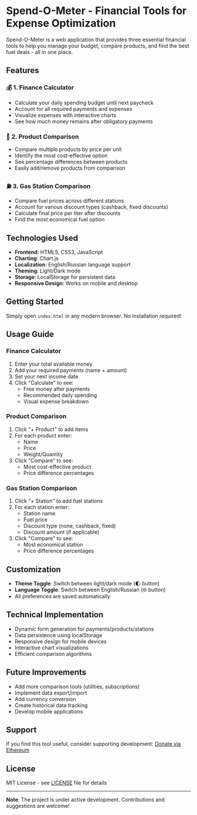 # Spend-O-Meter - Financial Tools for Expense Optimization

Spend-O-Meter is a web application that provides three essential financial tools to help you manage your budget, compare products, and find the best fuel deals - all in one place.

## Features

### 💰 1. Finance Calculator
- Calculate your daily spending budget until next paycheck
- Account for all required payments and expenses
- Visualize expenses with interactive charts
- See how much money remains after obligatory payments

### 🛒 2. Product Comparison
- Compare multiple products by price per unit
- Identify the most cost-effective option
- See percentage differences between products
- Easily add/remove products from comparison

### ⛽ 3. Gas Station Comparison
- Compare fuel prices across different stations
- Account for various discount types (cashback, fixed discounts)
- Calculate final price per liter after discounts
- Find the most economical fuel option

## Technologies Used
- **Frontend**: HTML5, CSS3, JavaScript
- **Charting**: Chart.js
- **Localization**: English/Russian language support
- **Theming**: Light/Dark mode
- **Storage**: LocalStorage for persistent data
- **Responsive Design**: Works on mobile and desktop

## Getting Started
Simply open `index.html` in any modern browser. No installation required!

## Usage Guide

### Finance Calculator
1. Enter your total available money
2. Add your required payments (name + amount)
3. Set your next income date
4. Click "Calculate" to see:
   - Free money after payments
   - Recommended daily spending
   - Visual expense breakdown

### Product Comparison
1. Click "+ Product" to add items
2. For each product enter:
   - Name
   - Price
   - Weight/Quantity
3. Click "Compare" to see:
   - Most cost-effective product
   - Price difference percentages

### Gas Station Comparison
1. Click "+ Station" to add fuel stations
2. For each station enter:
   - Station name
   - Fuel price
   - Discount type (none, cashback, fixed)
   - Discount amount (if applicable)
3. Click "Compare" to see:
   - Most economical station
   - Price difference percentages

## Customization
- **Theme Toggle**: Switch between light/dark mode (🌓 button)
- **Language Toggle**: Switch between English/Russian (🌐 button)
- All preferences are saved automatically

## Technical Implementation
- Dynamic form generation for payments/products/stations
- Data persistence using localStorage
- Responsive design for mobile devices
- Interactive chart visualizations
- Efficient comparison algorithms

## Future Improvements
- Add more comparison tools (utilities, subscriptions)
- Implement data export/import
- Add currency conversion
- Create historical data tracking
- Develop mobile applications

## Support
If you find this tool useful, consider supporting development:
[Donate via Ethereum](https://etherscan.io/address/0x2cC359a7f7e2a21047Ab3D6e20a6ECEF89D6E80d)

## License
MIT License - see [LICENSE](LICENSE) file for details

---

**Note**: The project is under active development. Contributions and suggestions are welcome!
